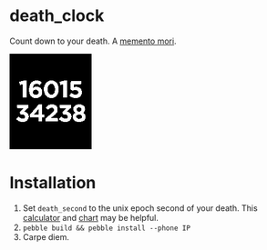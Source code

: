 death_clock
===========

Count down to your death. A [memento mori](https://en.wikipedia.org/wiki/Memento_mori).

![Tick tock](screenshot.png)

Installation
============
1. Set `death_second` to the unix epoch second of your death. This [calculator](http://www.epochconverter.com/) and [chart](https://en.wikipedia.org/wiki/List_of_countries_by_life_expectancy) may be helpful.
2. `pebble build && pebble install --phone IP`
3. Carpe diem.
